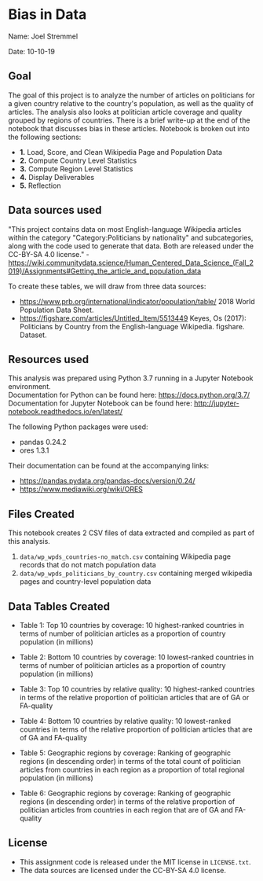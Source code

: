 # Bias in Data

Name: Joel Stremmel

Date: 10-10-19

## Goal
The goal of this project is to analyze the number of articles on politicians for a given country relative to the country's population, as well as the quality of articles.  The analysis also looks at politician article coverage and quality grouped by regions of countries.  There is a brief write-up at the end of the notebook that discusses bias in these articles. Notebook is broken out into the following sections:

- **1.** Load, Score, and Clean Wikipedia Page and Population Data
- **2.** Compute Country Level Statistics
- **3.** Compute Region Level Statistics
- **4.** Display Deliverables
- **5.** Reflection

## Data sources used

"This project contains data on most English-language Wikipedia articles within the category "Category:Politicians by nationality" and subcategories, along with the code used to generate that data. Both are released under the CC-BY-SA 4.0 license." - https://wiki.communitydata.science/Human_Centered_Data_Science_(Fall_2019)/Assignments#Getting_the_article_and_population_data

To create these tables, we will draw from three data sources: 

- https://www.prb.org/international/indicator/population/table/ 2018 World Population Data Sheet.
- https://figshare.com/articles/Untitled_Item/5513449 Keyes, Os (2017): Politicians by Country from the English-language Wikipedia. figshare. Dataset. 


## Resources used
This analysis was prepared using Python 3.7 running in a Jupyter Notebook environment.  
Documentation for Python can be found here: https://docs.python.org/3.7/  
Documentation for Jupyter Notebook can be found here: http://jupyter-notebook.readthedocs.io/en/latest/  

The following Python packages were used:
- pandas 0.24.2
- ores 1.3.1

Their documentation can be found at the accompanying links:
- https://pandas.pydata.org/pandas-docs/version/0.24/
- https://www.mediawiki.org/wiki/ORES

## Files Created
This notebook creates 2 CSV files of data extracted and compiled as part of this analysis.

1. `data/wp_wpds_countries-no_match.csv` containing Wikipedia page records that do not match population data
2. `data/wp_wpds_politicians_by_country.csv` containing merged wikipedia pages and country-level population data


## Data Tables Created

- Table 1: Top 10 countries by coverage: 10 highest-ranked countries in terms of number of politician articles as a proportion of country population (in millions)

- Table 2: Bottom 10 countries by coverage: 10 lowest-ranked countries in terms of number of politician articles as a proportion of country population (in millions)

- Table 3: Top 10 countries by relative quality: 10 highest-ranked countries in terms of the relative proportion of politician articles that are of GA or FA-quality

- Table 4: Bottom 10 countries by relative quality: 10 lowest-ranked countries in terms of the relative proportion of politician articles that are of GA and FA-quality

- Table 5: Geographic regions by coverage: Ranking of geographic regions (in descending order) in terms of the total count of politician articles from countries in each region as a proportion of total regional population (in millions)

- Table 6: Geographic regions by coverage: Ranking of geographic regions (in descending order) in terms of the relative proportion of politician articles from countries in each region that are of GA and FA-quality


## License

- This assignment code is released under the MIT license in `LICENSE.txt`.
- The data sources are licensed under the CC-BY-SA 4.0 license.